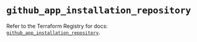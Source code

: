 # `github_app_installation_repository`

Refer to the Terraform Registry for docs: [`github_app_installation_repository`](https://registry.terraform.io/providers/integrations/github/6.7.1/docs/resources/app_installation_repository).
